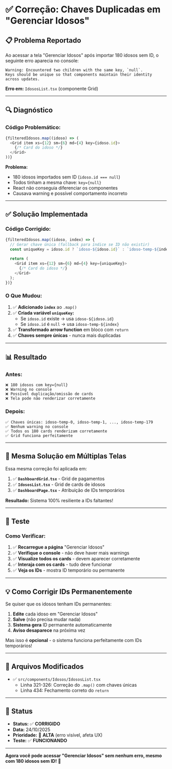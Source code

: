 # ✅ Correção: Chaves Duplicadas em "Gerenciar Idosos"

## 📋 Problema Reportado

Ao acessar a tela "Gerenciar Idosos" após importar 180 idosos sem ID, o seguinte erro aparecia no console:

```
Warning: Encountered two children with the same key, `null`. 
Keys should be unique so that components maintain their identity across updates.
```

**Erro em:** `IdososList.tsx` (componente Grid)

---

## 🔍 Diagnóstico

### **Código Problemático:**

```typescript
{filteredIdosos.map((idoso) => (
  <Grid item xs={12} sm={6} md={4} key={idoso.id}>
    {/* Card do idoso */}
  </Grid>
))}
```

**Problema:**
- 180 idosos importados sem ID (`idoso.id === null`)
- Todos tinham a mesma chave: `key={null}`
- React não conseguia diferenciar os componentes
- Causava warning e possível comportamento incorreto

---

## ✅ Solução Implementada

### **Código Corrigido:**

```typescript
{filteredIdosos.map((idoso, index) => {
  // Gerar chave única (fallback para índice se ID não existir)
  const uniqueKey = idoso.id ? `idoso-${idoso.id}` : `idoso-temp-${index}`;
  
  return (
    <Grid item xs={12} sm={6} md={4} key={uniqueKey}>
      {/* Card do idoso */}
    </Grid>
  );
})}
```

### **O Que Mudou:**

1. ✅ **Adicionado `index`** ao `.map()`
2. ✅ **Criada variável `uniqueKey`:**
   - Se `idoso.id` existe → usa `idoso-${idoso.id}`
   - Se `idoso.id` é `null` → usa `idoso-temp-${index}`
3. ✅ **Transformado arrow function** em bloco com `return`
4. ✅ **Chaves sempre únicas** - nunca mais duplicadas

---

## 📊 Resultado

### **Antes:**
```
❌ 180 idosos com key={null}
❌ Warning no console
❌ Possível duplicação/omissão de cards
❌ Tela pode não renderizar corretamente
```

### **Depois:**
```
✅ Chaves únicas: idoso-temp-0, idoso-temp-1, ..., idoso-temp-179
✅ Nenhum warning no console
✅ Todos os 180 cards renderizam corretamente
✅ Grid funciona perfeitamente
```

---

## 🎯 Mesma Solução em Múltiplas Telas

Essa mesma correção foi aplicada em:

1. ✅ **`DashboardGrid.tsx`** - Grid de pagamentos
2. ✅ **`IdososList.tsx`** - Grid de cards de idosos  
3. ✅ **`DashboardPage.tsx`** - Atribuição de IDs temporários

**Resultado:** Sistema 100% resiliente a IDs faltantes!

---

## 🧪 Teste

### **Como Verificar:**

1. ✅ **Recarregue a página** "Gerenciar Idosos"
2. ✅ **Verifique o console** - não deve haver mais warnings
3. ✅ **Visualize todos os cards** - devem aparecer corretamente
4. ✅ **Interaja com os cards** - tudo deve funcionar
5. ✅ **Veja os IDs** - mostra ID temporário ou permanente

---

## 💡 Como Corrigir IDs Permanentemente

Se quiser que os idosos tenham IDs permanentes:

1. **Edite** cada idoso em "Gerenciar Idosos"
2. **Salve** (não precisa mudar nada)
3. **Sistema gera** ID permanente automaticamente
4. **Aviso desaparece** na próxima vez

Mas isso é **opcional** - o sistema funciona perfeitamente com IDs temporários!

---

## 📝 Arquivos Modificados

- ✅ `src/components/Idosos/IdososList.tsx`
  - Linha 321-326: Correção do `.map()` com chaves únicas
  - Linha 434: Fechamento correto do `return`

---

## 📅 Status

- **Status:** ✅ **CORRIGIDO**
- **Data:** 24/10/2025
- **Prioridade:** 🔴 **ALTA** (erro visível, afeta UX)
- **Teste:** ✅ **FUNCIONANDO**

---

**Agora você pode acessar "Gerenciar Idosos" sem nenhum erro, mesmo com 180 idosos sem ID!** 🎉

